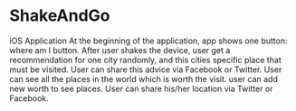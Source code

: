 # ShakeAndGo
iOS Application
At the beginning of the application, app shows one button: where am I button. 
After user shakes the device, user get a recommendation for one city randomly, and this cities specific place that must be visited. 
User can share this advice via Facebook or Twitter. 
User can see all the places in the world which is worth the visit. 
user can add new worth to see places. 
User can share his/her location via Twitter or Facebook. 
